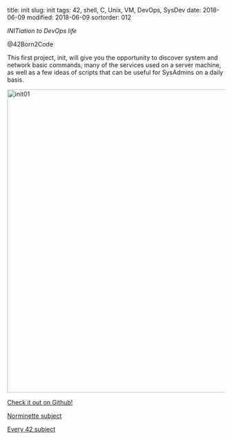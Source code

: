 title: init
slug: init
tags: 42, shell, C, Unix, VM, DevOps, SysDev
date: 2018-06-09
modified: 2018-06-09
sortorder: 012


_INITiation to DevOps life_

@42Born2Code

This first project, init, will give you the opportunity to discover system and network basic commands, many of the services used on a server machine, as well as a few ideas of scripts that can be useful for SysAdmins on a daily basis.


<img src="/images/init01.png" alt="init01" width="700"/>

[Check it out on Github!](https://github.com/abguimba/42-init)  
  
  



[Norminette subject](https://github.com/Binary-Hackers/42_Subjects/blob/master/04_Norme/norme_2_0_1.pdf)

[Every 42 subject](https://github.com/agavrel/42_Subjects)
